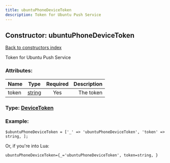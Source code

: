 ```yaml
---
title: ubuntuPhoneDeviceToken
description: Token for Ubuntu Push Service
---
```

## Constructor: ubuntuPhoneDeviceToken  
[Back to constructors index](index.md)



Token for Ubuntu Push Service

### Attributes:

| Name     |    Type       | Required | Description |
|----------|:-------------:|:--------:|------------:|
|token|[string](../types/string.md) | Yes|The token|



### Type: [DeviceToken](../types/DeviceToken.md)


### Example:

```
$ubuntuPhoneDeviceToken = ['_' => 'ubuntuPhoneDeviceToken', 'token' => string, ];
```  

Or, if you're into Lua:  


```
ubuntuPhoneDeviceToken={_='ubuntuPhoneDeviceToken', token=string, }

```


